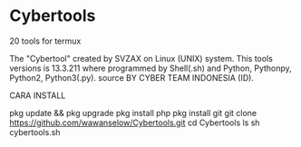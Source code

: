 # Cybertools
20 tools for termux

The "Cybertool" created by SVZAX on Linux (UNIX) system. This tools versions is 13.3.211 where programmed by Shell(.sh) and Python, Pythonpy, Python2, Python3(.py). source BY CYBER TEAM INDONESIA (ID).

CARA INSTALL

pkg update && pkg upgrade
pkg install php
pkg install git
git clone https://github.com/wawanselow/Cybertools.git
cd Cybertools
ls
sh cybertools.sh
